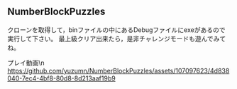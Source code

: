## NumberBlockPuzzles
クローンを取得して，binファイルの中にあるDebugファイルにexeがあるので実行して下さい。
最上級クリア出来たら，是非チャレンジモードも遊んでみてね。

 プレイ動画\n
https://github.com/yuzumn/NumberBlockPuzzles/assets/107097623/4d838040-7ec4-4bf8-80d8-8d213aaf19b9
